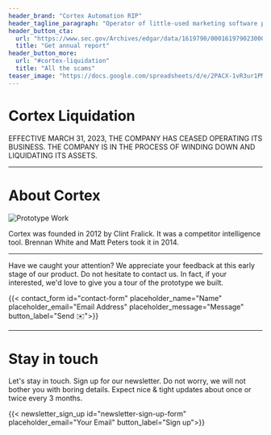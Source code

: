 ```yaml
---
header_brand: "Cortex Automation RIP"
header_tagline_paragraph: "Operator of little-used marketing software platform and Techstars Boston graduate defrauded its customers, misled its investors, and lost all their money." 
header_button_cta:
  url: "https://www.sec.gov/Archives/edgar/data/1619790/000161979023000001/cortexformcar.pdf"
  title: "Get annual report"
header_button_more:
  url: "#cortex-liquidation"
  title: "All the scams"
teaser_image: "https://docs.google.com/spreadsheets/d/e/2PACX-1vR3ur1PMGzTFePrXXIm4xLccsfWRubjc9-Ui3VvYj2z_nUfVn7StxIWPNz9GWJnvKc0PTsz4sUsRyQS/pubchart?oid=1295906111&format=image" # https://www.pexels.com/search/product%20testing/
---
```


# Cortex Liquidation

EFFECTIVE MARCH 31, 2023, THE COMPANY HAS CEASED OPERATING ITS BUSINESS. THE COMPANY IS IN THE PROCESS OF WINDING DOWN AND LIQUIDATING ITS ASSETS. 

---

# About Cortex 

![Prototype Work](images/b.jpeg) <!-- https://www.pexels.com/search/product%20testing/ -->

Cortex was founded in 2012 by Clint Fralick. It was a competitor intelligence tool. Brennan White and Matt Peters took it in 2014. 

---

Have we caught your attention? We appreciate your feedback at this early stage of our product. Do not hesitate to contact us. In fact, if your interested, we'd love to give you a tour of the prototype we built.

{{< contact_form id="contact-form" placeholder_name="Name" placeholder_email="Email Address" placeholder_message="Message" button_label="Send ✉️">}}

---

# Stay in touch

Let's stay in touch. Sign up for our newsletter. Do not worry, we will not bother you with boring details. Expect nice & tight updates about once or twice every 3 months.

{{< newsletter_sign_up id="newsletter-sign-up-form" placeholder_email="Your Email" button_label="Sign up">}}

